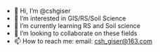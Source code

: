 - 👋 Hi, I’m @cshgiser
- 👀 I’m interested in GIS/RS/Soil Science
- 🌱 I’m currently learning RS and Soil science
- 💞️ I’m looking to collaborate on these fields
- 📫 How to reach me: email: csh_giser@163.com

<!---
cshgiser/cshgiser is a ✨ special ✨ repository because its `README.md` (this file) appears on your GitHub profile.
You can click the Preview link to take a look at your changes.
--->
